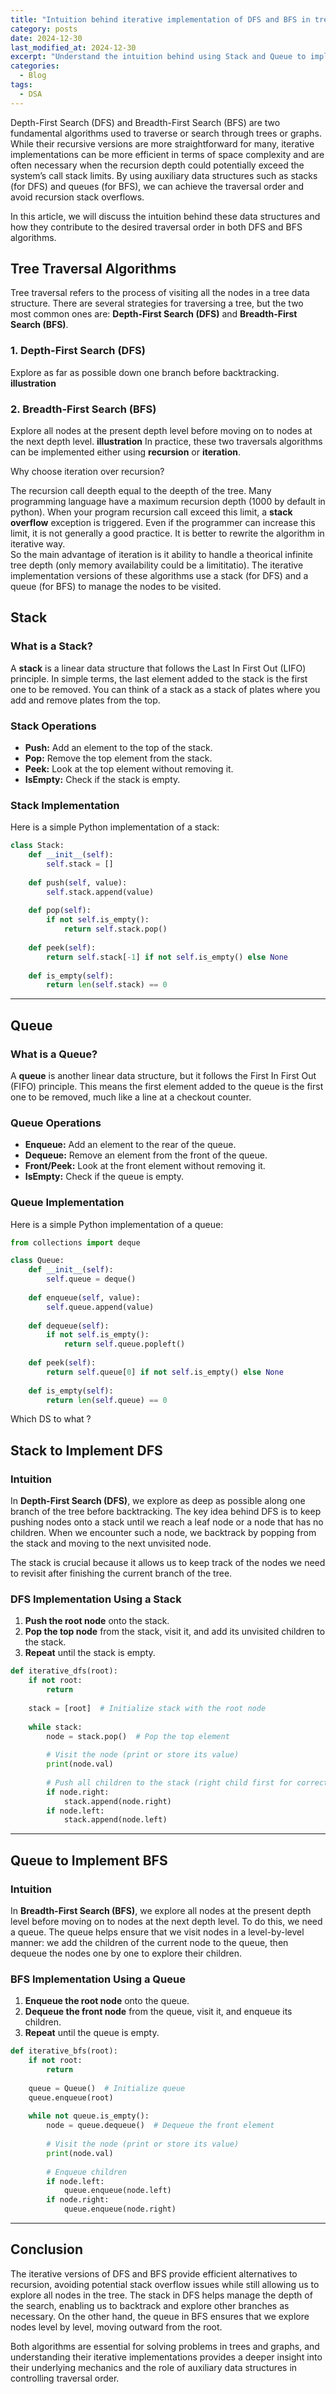 ```yaml
---
title: "Intuition behind iterative implementation of DFS and BFS in tree traversal"
category: posts
date: 2024-12-30
last_modified_at: 2024-12-30
excerpt: "Understand the intuition behind using Stack and Queue to implement iterative DFS and BFS in tree traversal algorithms."
categories:
  - Blog
tags:
  - DSA
---
```



Depth-First Search (DFS) and Breadth-First Search (BFS) are two fundamental algorithms used to traverse or search through trees or graphs. While their recursive versions are more straightforward for many, iterative implementations can be more efficient in terms of space complexity and are often necessary when the recursion depth could potentially exceed the system’s call stack limits. By using auxiliary data structures such as stacks (for DFS) and queues (for BFS), we can achieve the traversal order and avoid recursion stack overflows.

In this article, we will discuss the intuition behind these data structures and how they contribute to the desired traversal order in both DFS and BFS algorithms.


## Tree Traversal Algorithms

Tree traversal refers to the process of visiting all the nodes in a tree data structure. There are several strategies for traversing a tree, but the two most common ones are: **Depth-First Search (DFS)** and **Breadth-First Search (BFS)**.

### 1. Depth-First Search (DFS)

Explore as far as possible down one branch before backtracking.
**illustration**

### 2. Breadth-First Search (BFS)

Explore all nodes at the present depth level before moving on to nodes at the next depth level.
**illustration**
In practice, these two traversals algorithms can be implemented either using **recursion** or **iteration**.

Why choose iteration over recursion?

The recursion call deepth equal to the deepth of the tree. Many programming language have a maximum recursion depth (1000 by default in python). When your program recursion call exceed this limit, a **stack overflow** exception is triggered. Even if the programmer can increase this limit, it is not generally a good practice. It is better to rewrite the algorithm in iterative way.<br />
So the main advantage of iteration is it ability to handle a theorical infinite tree depth (only memory availability could be a limititatio).
The iterative implementation versions of these algorithms use a stack (for DFS) and a queue (for BFS) to manage the nodes to be visited.

## Stack

### What is a Stack?

A **stack** is a linear data structure that follows the Last In First Out (LIFO) principle. In simple terms, the last element added to the stack is the first one to be removed. You can think of a stack as a stack of plates where you add and remove plates from the top.

### Stack Operations

- **Push:** Add an element to the top of the stack.
- **Pop:** Remove the top element from the stack.
- **Peek:** Look at the top element without removing it.
- **IsEmpty:** Check if the stack is empty.

### Stack Implementation

Here is a simple Python implementation of a stack:

```python
class Stack:
    def __init__(self):
        self.stack = []
    
    def push(self, value):
        self.stack.append(value)
    
    def pop(self):
        if not self.is_empty():
            return self.stack.pop()
    
    def peek(self):
        return self.stack[-1] if not self.is_empty() else None
    
    def is_empty(self):
        return len(self.stack) == 0
```

---

## Queue

### What is a Queue?

A **queue** is another linear data structure, but it follows the First In First Out (FIFO) principle. This means the first element added to the queue is the first one to be removed, much like a line at a checkout counter.

### Queue Operations

- **Enqueue:** Add an element to the rear of the queue.
- **Dequeue:** Remove an element from the front of the queue.
- **Front/Peek:** Look at the front element without removing it.
- **IsEmpty:** Check if the queue is empty.

### Queue Implementation

Here is a simple Python implementation of a queue:

```python
from collections import deque

class Queue:
    def __init__(self):
        self.queue = deque()
    
    def enqueue(self, value):
        self.queue.append(value)
    
    def dequeue(self):
        if not self.is_empty():
            return self.queue.popleft()
    
    def peek(self):
        return self.queue[0] if not self.is_empty() else None
    
    def is_empty(self):
        return len(self.queue) == 0
```

Which DS to what ?

## Stack to Implement DFS

### Intuition

In **Depth-First Search (DFS)**, we explore as deep as possible along one branch of the tree before backtracking. The key idea behind DFS is to keep pushing nodes onto a stack until we reach a leaf node or a node that has no children. When we encounter such a node, we backtrack by popping from the stack and moving to the next unvisited node.

The stack is crucial because it allows us to keep track of the nodes we need to revisit after finishing the current branch of the tree.

### DFS Implementation Using a Stack

1. **Push the root node** onto the stack.
2. **Pop the top node** from the stack, visit it, and add its unvisited children to the stack.
3. **Repeat** until the stack is empty.

```python
def iterative_dfs(root):
    if not root:
        return
    
    stack = [root]  # Initialize stack with the root node
    
    while stack:
        node = stack.pop()  # Pop the top element
        
        # Visit the node (print or store its value)
        print(node.val)
        
        # Push all children to the stack (right child first for correct order)
        if node.right:
            stack.append(node.right)
        if node.left:
            stack.append(node.left)
```

---

## Queue to Implement BFS

### Intuition

In **Breadth-First Search (BFS)**, we explore all nodes at the present depth level before moving on to nodes at the next depth level. To do this, we need a queue. The queue helps ensure that we visit nodes in a level-by-level manner: we add the children of the current node to the queue, then dequeue the nodes one by one to explore their children.

### BFS Implementation Using a Queue

1. **Enqueue the root node** onto the queue.
2. **Dequeue the front node** from the queue, visit it, and enqueue its children.
3. **Repeat** until the queue is empty.

```python
def iterative_bfs(root):
    if not root:
        return
    
    queue = Queue()  # Initialize queue
    queue.enqueue(root)
    
    while not queue.is_empty():
        node = queue.dequeue()  # Dequeue the front element
        
        # Visit the node (print or store its value)
        print(node.val)
        
        # Enqueue children
        if node.left:
            queue.enqueue(node.left)
        if node.right:
            queue.enqueue(node.right)
```

---

## Conclusion

The iterative versions of DFS and BFS provide efficient alternatives to recursion, avoiding potential stack overflow issues while still allowing us to explore all nodes in the tree. The stack in DFS helps manage the depth of the search, enabling us to backtrack and explore other branches as necessary. On the other hand, the queue in BFS ensures that we explore nodes level by level, moving outward from the root.

Both algorithms are essential for solving problems in trees and graphs, and understanding their iterative implementations provides a deeper insight into their underlying mechanics and the role of auxiliary data structures in controlling traversal order.
